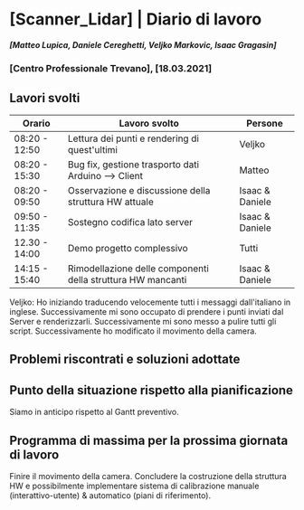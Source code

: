# [Scanner_Lidar] | Diario di lavoro
##### [Matteo Lupica, Daniele Cereghetti, Veljko Markovic, Isaac Gragasin]
### [Centro Professionale Trevano], [18.03.2021]

## Lavori svolti

|Orario        |Lavoro svolto                                               |Persone         |
|--------------|------------------------------------------------------------|----------------|
|08:20 - 12:50 |Lettura dei punti e rendering di quest'ultimi               |Veljko          |
|08:20 - 15:30 |Bug fix, gestione trasporto dati Arduino --> Client          |Matteo          |
|08:20 - 09:50 |Osservazione e discussione della struttura HW attuale       |Isaac & Daniele |
|09:50 - 11:35 |Sostegno codifica lato server                               |Isaac & Daniele |
|12.30 - 14:00 |Demo progetto complessivo                                   |Tutti           |
|14:15 - 15:40 |Rimodellazione delle componenti della struttura HW mancanti |Isaac & Daniele |


Veljko:
Ho iniziando traducendo velocemente tutti i messaggi dall'italiano in inglese. Successivamente mi sono occupato di prendere i punti inviati dal Server e renderizzarli. Successivamente mi sono messo a pulire tutti gli script. Successivamente ho modificato il movimento della camera.

##  Problemi riscontrati e soluzioni adottate

##  Punto della situazione rispetto alla pianificazione
Siamo in anticipo rispetto al Gantt preventivo.

## Programma di massima per la prossima giornata di lavoro
Finire il movimento della camera. Concludere la costruzione della struttura HW e possibilmente implementare sistema di calibrazione manuale (interattivo-utente) & automatico (piani di riferimento).
